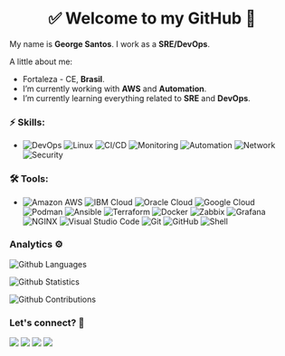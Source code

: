 <h1 align="center"> 
	✅ Welcome to my GitHub 🚀
</h1>

My name is **George Santos**. I work as a **SRE/DevOps**.

A little about me:

- Fortaleza - CE, **Brasil**.
- I’m currently working with **AWS** and **Automation**.
- I’m currently learning everything related to **SRE** and **DevOps**.

### ⚡ Skills:
- ![DevOps](https://img.shields.io/badge/-DevOps-yellowgreen) ![Linux](https://img.shields.io/badge/-Linux-FCC624?&logo=linux&logoColor=FFFFFF) ![CI/CD](https://img.shields.io/badge/-CI/CD-yellowgreen) ![Monitoring](https://img.shields.io/badge/-Monitoring-red) ![Automation](https://img.shields.io/badge/-Automation-green) ![Network](https://img.shields.io/badge/-Network-brightgreen?&logo=Network&logoColor=FFFFFF) ![Security](https://img.shields.io/badge/-Security-blue)

### 🛠 Tools:
- ![Amazon AWS](https://img.shields.io/badge/-Amazon%20AWS-232F3E?&logo=amazon%20aws&logoColor=FFFFFF) ![IBM Cloud](https://img.shields.io/badge/-IBM%20Cloud-632CA6?&logo=IBMCloud&logoColor=FFFFFF) ![Oracle Cloud](https://img.shields.io/badge/-Oracle%20Cloud-D24939?&logo=OracleCloud&logoColor=FFFFFF) ![Google Cloud](https://img.shields.io/badge/-Google%20Cloud-3EAAAF?&logo=GoogleCloud&logoColor=FFFFFF) ![Podman](https://img.shields.io/badge/-Podman-326CE5?&logo=podman&logoColor=FFFFFF) ![Ansible](https://img.shields.io/badge/-Ansible-EE0000?&logo=ansible&logoColor=FFFFFF) ![Terraform](https://img.shields.io/badge/-Terraform-623CE4?&logo=terraform&logoColor=FFFFF) ![Docker](https://img.shields.io/badge/-Docker-2496ED?&logo=docker&logoColor=FFFFFF)  ![Zabbix](https://img.shields.io/badge/-Zabbix-F05032?&logo=zabbix&logoColor=FFFFFF) ![Grafana](https://img.shields.io/badge/-Grafana-F46800?&logo=grafana&logoColor=FFFFFF) ![NGINX](https://img.shields.io/badge/-NGINX-009639?&logo=nginx&logoColor=FFFFFF) ![Visual Studio Code](https://img.shields.io/badge/-Visual%20Studio%20Code-0F1689?&logo=visualstudiocode&logoColor=FFFFFF) ![Git](https://img.shields.io/badge/-Git-F05032?&logo=git&logoColor=FFFFFF) ![GitHub](https://img.shields.io/badge/-GitHub-181717?&logo=GitHub&logoColor=FFFFFF) ![Shell](https://img.shields.io/badge/-Shell-4EAA25?&logo=gnu%20bash&logoColor=FFFFFF) 


### Analytics ⚙️

![Github Languages](https://github-readme-stats.vercel.app/api/top-langs/?username=georgesanto&layout=compact&count_private=true)

![Github Statistics](https://github-readme-stats.vercel.app/api/?username=georgesanto&count_private=true&show_icons=true)

![Github Contributions](https://github-readme-streak-stats.herokuapp.com/?user=georgesanto&hide_border=true)

### Let's connect? 🤝

<p align="left">

<a href="https://www.linkedin.com/in/george-santos/"><img src="https://img.shields.io/badge/-LinkedIn-0077B5?style=flat&logo=Linkedin&logoColor=white"/></a> <a href="https://twitter.com/georgesanto"><img src="https://img.shields.io/badge/-Twitter-%231DA1F2?style=flat&logo=twitter&logoColor=white"/></a> <a href="https://www.instagram.com/georgesant0/"><img src="https://img.shields.io/badge/-Instagram-E4405F?style=flat&logo=instagram&logoColor=white"/></a> <a href="https://medium.com/@georgesantos169"><img 
src="https://img.shields.io/badge/-Medium-%2312100E?style=flat&logo=medium&logoColor=white"/></a> 

</p>
